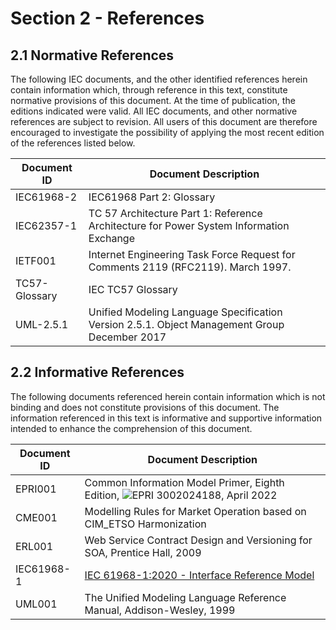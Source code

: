 # Section 2 - References

## 2.1 Normative References

The following IEC documents, and the other identified references herein contain information which, through reference in this text, constitute normative provisions of this document. At the time of publication, the editions indicated were valid. All IEC documents, and other normative references are subject to revision. All users of this document are therefore encouraged to investigate the possibility of applying the most recent edition of the references listed below.

| **Document ID** | **Document Description**                                                                     |
|-----------------|----------------------------------------------------------------------------------------------|
| IEC61968-2	  |	IEC61968 Part 2: Glossary                                                                    |
| IEC62357-1	  |	TC 57 Architecture Part 1: Reference Architecture for Power System Information Exchange      |
| IETF001         |	Internet Engineering Task Force Request for Comments 2119 (RFC2119). March 1997.             |
| TC57-Glossary	  |	IEC TC57 Glossary                                                                            |
| UML-2.5.1       |	Unified Modeling Language Specification Version 2.5.1. Object Management Group December 2017 |


## 2.2 Informative References

The following documents referenced herein contain information which is not binding and does not constitute provisions of this document. The information referenced in this text is informative and supportive information intended to enhance the comprehension of this document.

| **Document ID** | **Document Description**                                                                                                                   |
|-----------------|--------------------------------------------------------------------------------------------------------------------------------------------|
| EPRI001	      | Common Information Model Primer, Eighth Edition, ![EPRI 3002024188](https://www.epri.com/research/products/000000003002006001), April 2022 |
| CME001	      | Modelling Rules for Market Operation based on CIM_ETSO Harmonization                                                                       |
| ERL001	      | Web Service Contract Design and Versioning for SOA, Prentice Hall, 2009                                                                    |
| IEC61968-1      | [IEC 61968-1:2020 - Interface Reference Model](https://webstore.iec.ch/publication/32542)                                                  |
| UML001	      | The Unified Modeling Language Reference Manual, Addison-Wesley, 1999                                                                       |